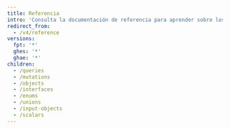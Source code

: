```yaml
---
title: Referencia
intro: 'Consulta la documentación de referencia para aprender sobre los tipos de datos disponibles en el modelo de la API de GraphQL de {% data variables.product.prodname_dotcom %}.'
redirect_from:
  - /v4/reference
versions:
  fpt: '*'
  ghes: '*'
  ghae: '*'
children:
  - /queries
  - /mutations
  - /objects
  - /interfaces
  - /enums
  - /unions
  - /input-objects
  - /scalars
---
```


